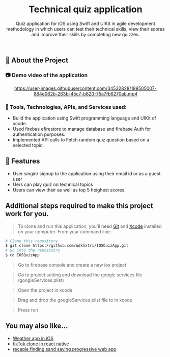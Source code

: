 <div align="center">

  <h1>Technical quiz application</h1>
  
  <p>
    Quiz application for iOS using Swift and UIKit in agile development methodology in which users can test their technical skills, view their scores and improve their skills by completing new quizzes.
  </p>
  
</div>

<br />

<!-- About the Project -->

## :star2: About the Project

<!-- Screenshots -->

### :camera: Demo video of the application

<div align="center">

https://user-images.githubusercontent.com/34532828/189505007-884e062b-263b-45c7-b820-75a7fb6270ab.mp4

</div>

<!-- TechStack -->

### :space_invader: Tools, Technologies, APIs, and Services used:

- Build the application using Swift programming language and UIKit of xcode.
- Used firebas efirestore to manage database and firebase Auth for authentication purposes.
- Implemented API calls to Fetch random quiz question based on a selected topic.

<!-- Features -->

## :dart: Features

- User singin/ signup to the application using their email id or as a guest user
- Uers can play quiz on technical topics
- Users can view their as well as top 5 heighest scores.

## Additional steps required to make this project work for you.

> To clone and run this application, you'll need [Git](https://git-scm.com) and [Xcode](https://developer.apple.com/xcode/) installed on your computer. From your command line:

```bash
# Clone this repository
$ git clone https://github.com/udkhatri/IOSQuizApp.git
# Go into the repository
$ cd IOSQuizApp
```

> Go to firebase console and create a new ios project

> Go to project setting and download the google services file  (googleServices.plist)

> Open the project in xcode

> Drag and drop the googleServices.plist file to in xcode
 
> Press run

## You may also like...

- [Weather app in iOS](https://github.com/udkhatri/WeatherAppIos)
- [tikTok clone in react native](https://github.com/udkhatri/TikTokClone)
- [recepie finding sand saving progressive web app](https://github.com/udkhatri/PWAProject)
